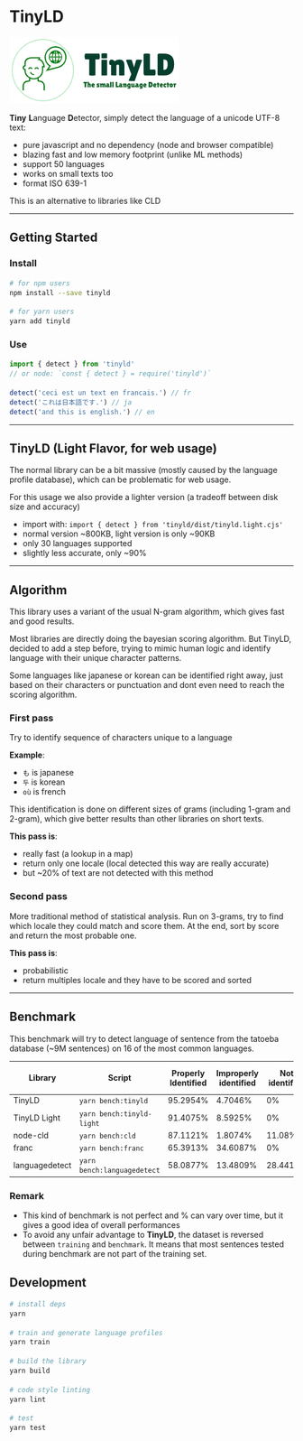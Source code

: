 # TinyLD

![logo](./banner.png)

**Tiny** **L**anguage **D**etector, simply detect the language of a unicode UTF-8 text:

- pure javascript and no dependency (node and browser compatible)
- blazing fast and low memory footprint (unlike ML methods)
- support 50 languages
- works on small texts too
- format ISO 639-1

This is an alternative to libraries like CLD

---

## Getting Started

### Install

```sh
# for npm users
npm install --save tinyld

# for yarn users
yarn add tinyld
```

### Use

```js
import { detect } from 'tinyld'
// or node: `const { detect } = require('tinyld')`

detect('ceci est un text en francais.') // fr
detect('これは日本語です.') // ja
detect('and this is english.') // en
```

---

## TinyLD (Light Flavor, for web usage)

The normal library can be a bit massive (mostly caused by the language profile database), which can be problematic for web usage.

For this usage we also provide a lighter version (a tradeoff between disk size and accuracy)

- import with: `import { detect } from 'tinyld/dist/tinyld.light.cjs'`
- normal version ~800KB, light version is only ~90KB
- only 30 languages supported
- slightly less accurate, only ~90%

---

## Algorithm

This library uses a variant of the usual N-gram algorithm, which gives fast and good results.

Most libraries are directly doing the bayesian scoring algorithm. But TinyLD, decided to add a step before, trying to mimic human logic and identify language with their unique character patterns.

Some languages like japanese or korean can be identified right away, just based on their characters or punctuation and dont even need to reach the scoring algorithm.

### First pass

Try to identify sequence of characters unique to a language

**Example**:

- `も` is japanese
- `두` is korean
- `où` is french

This identification is done on different sizes of grams (including 1-gram and 2-gram), which give better results than other libraries on short texts.

**This pass is**:

- really fast (a lookup in a map)
- return only one locale (local detected this way are really accurate)
- but ~20% of text are not detected with this method

### Second pass

More traditional method of statistical analysis. Run on 3-grams, try to find which locale they could match and score them.
At the end, sort by score and return the most probable one.

**This pass is**:

- probabilistic
- return multiples locale and they have to be scored and sorted

---

## Benchmark

This benchmark will try to detect language of sentence from the tatoeba database (~9M sentences) on 16 of the most common languages.

| Library        | Script                      | Properly Identified | Improperly identified | Not identified | Avg Execution Time | Disk Size |
| -------------- | --------------------------- | ------------------- | --------------------- | -------------- | ------------------ | --------- |
| TinyLD         | `yarn bench:tinyld`         | 95.2954%            | 4.7046%               | 0%             | 41.4203ms.         | 850KB     |
| TinyLD Light   | `yarn bench:tinyld-light`   | 91.4075%            | 8.5925%               | 0%             | 32.9869ms.         | 90KB      |
| node-cld       | `yarn bench:cld`            | 87.1121%            | 1.8074%               | 11.08%         | 56.38ms.           | > 10MB    |
| franc          | `yarn bench:franc`          | 65.3913%            | 34.6087%              | 0%             | 132.59ms.          | 353.5kb   |
| languagedetect | `yarn bench:languagedetect` | 58.0877%            | 13.4809%              | 28.4414%       | 159.56ms.          | 243.6kb   |

### Remark

- This kind of benchmark is not perfect and % can vary over time, but it gives a good idea of overall performances
- To avoid any unfair advantage to **TinyLD**, the dataset is reversed between `training` and `benchmark`. It means that most sentences tested during benchmark are not part of the training set.

## Development

```sh
# install deps
yarn

# train and generate language profiles
yarn train

# build the library
yarn build

# code style linting
yarn lint

# test
yarn test
```
